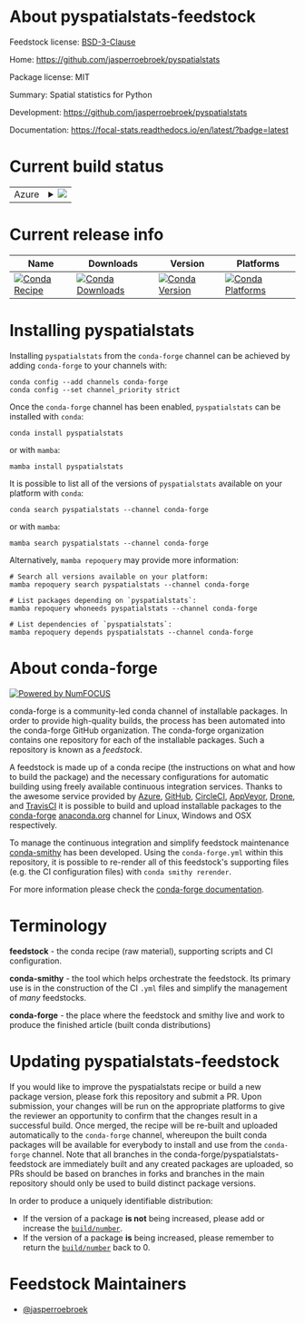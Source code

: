About pyspatialstats-feedstock
==============================

Feedstock license: [BSD-3-Clause](https://github.com/conda-forge/pyspatialstats-feedstock/blob/main/LICENSE.txt)

Home: https://github.com/jasperroebroek/pyspatialstats

Package license: MIT

Summary: Spatial statistics for Python

Development: https://github.com/jasperroebroek/pyspatialstats

Documentation: https://focal-stats.readthedocs.io/en/latest/?badge=latest

Current build status
====================


<table>
    
  <tr>
    <td>Azure</td>
    <td>
      <details>
        <summary>
          <a href="https://dev.azure.com/conda-forge/feedstock-builds/_build/latest?definitionId=23763&branchName=main">
            <img src="https://dev.azure.com/conda-forge/feedstock-builds/_apis/build/status/pyspatialstats-feedstock?branchName=main">
          </a>
        </summary>
        <table>
          <thead><tr><th>Variant</th><th>Status</th></tr></thead>
          <tbody><tr>
              <td>linux_64_python3.10.____cpython</td>
              <td>
                <a href="https://dev.azure.com/conda-forge/feedstock-builds/_build/latest?definitionId=23763&branchName=main">
                  <img src="https://dev.azure.com/conda-forge/feedstock-builds/_apis/build/status/pyspatialstats-feedstock?branchName=main&jobName=linux&configuration=linux%20linux_64_python3.10.____cpython" alt="variant">
                </a>
              </td>
            </tr><tr>
              <td>linux_64_python3.11.____cpython</td>
              <td>
                <a href="https://dev.azure.com/conda-forge/feedstock-builds/_build/latest?definitionId=23763&branchName=main">
                  <img src="https://dev.azure.com/conda-forge/feedstock-builds/_apis/build/status/pyspatialstats-feedstock?branchName=main&jobName=linux&configuration=linux%20linux_64_python3.11.____cpython" alt="variant">
                </a>
              </td>
            </tr><tr>
              <td>linux_64_python3.12.____cpython</td>
              <td>
                <a href="https://dev.azure.com/conda-forge/feedstock-builds/_build/latest?definitionId=23763&branchName=main">
                  <img src="https://dev.azure.com/conda-forge/feedstock-builds/_apis/build/status/pyspatialstats-feedstock?branchName=main&jobName=linux&configuration=linux%20linux_64_python3.12.____cpython" alt="variant">
                </a>
              </td>
            </tr><tr>
              <td>osx_64_python3.10.____cpython</td>
              <td>
                <a href="https://dev.azure.com/conda-forge/feedstock-builds/_build/latest?definitionId=23763&branchName=main">
                  <img src="https://dev.azure.com/conda-forge/feedstock-builds/_apis/build/status/pyspatialstats-feedstock?branchName=main&jobName=osx&configuration=osx%20osx_64_python3.10.____cpython" alt="variant">
                </a>
              </td>
            </tr><tr>
              <td>osx_64_python3.11.____cpython</td>
              <td>
                <a href="https://dev.azure.com/conda-forge/feedstock-builds/_build/latest?definitionId=23763&branchName=main">
                  <img src="https://dev.azure.com/conda-forge/feedstock-builds/_apis/build/status/pyspatialstats-feedstock?branchName=main&jobName=osx&configuration=osx%20osx_64_python3.11.____cpython" alt="variant">
                </a>
              </td>
            </tr><tr>
              <td>osx_64_python3.12.____cpython</td>
              <td>
                <a href="https://dev.azure.com/conda-forge/feedstock-builds/_build/latest?definitionId=23763&branchName=main">
                  <img src="https://dev.azure.com/conda-forge/feedstock-builds/_apis/build/status/pyspatialstats-feedstock?branchName=main&jobName=osx&configuration=osx%20osx_64_python3.12.____cpython" alt="variant">
                </a>
              </td>
            </tr><tr>
              <td>win_64_python3.10.____cpython</td>
              <td>
                <a href="https://dev.azure.com/conda-forge/feedstock-builds/_build/latest?definitionId=23763&branchName=main">
                  <img src="https://dev.azure.com/conda-forge/feedstock-builds/_apis/build/status/pyspatialstats-feedstock?branchName=main&jobName=win&configuration=win%20win_64_python3.10.____cpython" alt="variant">
                </a>
              </td>
            </tr><tr>
              <td>win_64_python3.11.____cpython</td>
              <td>
                <a href="https://dev.azure.com/conda-forge/feedstock-builds/_build/latest?definitionId=23763&branchName=main">
                  <img src="https://dev.azure.com/conda-forge/feedstock-builds/_apis/build/status/pyspatialstats-feedstock?branchName=main&jobName=win&configuration=win%20win_64_python3.11.____cpython" alt="variant">
                </a>
              </td>
            </tr><tr>
              <td>win_64_python3.12.____cpython</td>
              <td>
                <a href="https://dev.azure.com/conda-forge/feedstock-builds/_build/latest?definitionId=23763&branchName=main">
                  <img src="https://dev.azure.com/conda-forge/feedstock-builds/_apis/build/status/pyspatialstats-feedstock?branchName=main&jobName=win&configuration=win%20win_64_python3.12.____cpython" alt="variant">
                </a>
              </td>
            </tr>
          </tbody>
        </table>
      </details>
    </td>
  </tr>
</table>

Current release info
====================

| Name | Downloads | Version | Platforms |
| --- | --- | --- | --- |
| [![Conda Recipe](https://img.shields.io/badge/recipe-pyspatialstats-green.svg)](https://anaconda.org/conda-forge/pyspatialstats) | [![Conda Downloads](https://img.shields.io/conda/dn/conda-forge/pyspatialstats.svg)](https://anaconda.org/conda-forge/pyspatialstats) | [![Conda Version](https://img.shields.io/conda/vn/conda-forge/pyspatialstats.svg)](https://anaconda.org/conda-forge/pyspatialstats) | [![Conda Platforms](https://img.shields.io/conda/pn/conda-forge/pyspatialstats.svg)](https://anaconda.org/conda-forge/pyspatialstats) |

Installing pyspatialstats
=========================

Installing `pyspatialstats` from the `conda-forge` channel can be achieved by adding `conda-forge` to your channels with:

```
conda config --add channels conda-forge
conda config --set channel_priority strict
```

Once the `conda-forge` channel has been enabled, `pyspatialstats` can be installed with `conda`:

```
conda install pyspatialstats
```

or with `mamba`:

```
mamba install pyspatialstats
```

It is possible to list all of the versions of `pyspatialstats` available on your platform with `conda`:

```
conda search pyspatialstats --channel conda-forge
```

or with `mamba`:

```
mamba search pyspatialstats --channel conda-forge
```

Alternatively, `mamba repoquery` may provide more information:

```
# Search all versions available on your platform:
mamba repoquery search pyspatialstats --channel conda-forge

# List packages depending on `pyspatialstats`:
mamba repoquery whoneeds pyspatialstats --channel conda-forge

# List dependencies of `pyspatialstats`:
mamba repoquery depends pyspatialstats --channel conda-forge
```


About conda-forge
=================

[![Powered by
NumFOCUS](https://img.shields.io/badge/powered%20by-NumFOCUS-orange.svg?style=flat&colorA=E1523D&colorB=007D8A)](https://numfocus.org)

conda-forge is a community-led conda channel of installable packages.
In order to provide high-quality builds, the process has been automated into the
conda-forge GitHub organization. The conda-forge organization contains one repository
for each of the installable packages. Such a repository is known as a *feedstock*.

A feedstock is made up of a conda recipe (the instructions on what and how to build
the package) and the necessary configurations for automatic building using freely
available continuous integration services. Thanks to the awesome service provided by
[Azure](https://azure.microsoft.com/en-us/services/devops/), [GitHub](https://github.com/),
[CircleCI](https://circleci.com/), [AppVeyor](https://www.appveyor.com/),
[Drone](https://cloud.drone.io/welcome), and [TravisCI](https://travis-ci.com/)
it is possible to build and upload installable packages to the
[conda-forge](https://anaconda.org/conda-forge) [anaconda.org](https://anaconda.org/)
channel for Linux, Windows and OSX respectively.

To manage the continuous integration and simplify feedstock maintenance
[conda-smithy](https://github.com/conda-forge/conda-smithy) has been developed.
Using the ``conda-forge.yml`` within this repository, it is possible to re-render all of
this feedstock's supporting files (e.g. the CI configuration files) with ``conda smithy rerender``.

For more information please check the [conda-forge documentation](https://conda-forge.org/docs/).

Terminology
===========

**feedstock** - the conda recipe (raw material), supporting scripts and CI configuration.

**conda-smithy** - the tool which helps orchestrate the feedstock.
                   Its primary use is in the construction of the CI ``.yml`` files
                   and simplify the management of *many* feedstocks.

**conda-forge** - the place where the feedstock and smithy live and work to
                  produce the finished article (built conda distributions)


Updating pyspatialstats-feedstock
=================================

If you would like to improve the pyspatialstats recipe or build a new
package version, please fork this repository and submit a PR. Upon submission,
your changes will be run on the appropriate platforms to give the reviewer an
opportunity to confirm that the changes result in a successful build. Once
merged, the recipe will be re-built and uploaded automatically to the
`conda-forge` channel, whereupon the built conda packages will be available for
everybody to install and use from the `conda-forge` channel.
Note that all branches in the conda-forge/pyspatialstats-feedstock are
immediately built and any created packages are uploaded, so PRs should be based
on branches in forks and branches in the main repository should only be used to
build distinct package versions.

In order to produce a uniquely identifiable distribution:
 * If the version of a package **is not** being increased, please add or increase
   the [``build/number``](https://docs.conda.io/projects/conda-build/en/latest/resources/define-metadata.html#build-number-and-string).
 * If the version of a package **is** being increased, please remember to return
   the [``build/number``](https://docs.conda.io/projects/conda-build/en/latest/resources/define-metadata.html#build-number-and-string)
   back to 0.

Feedstock Maintainers
=====================

* [@jasperroebroek](https://github.com/jasperroebroek/)

